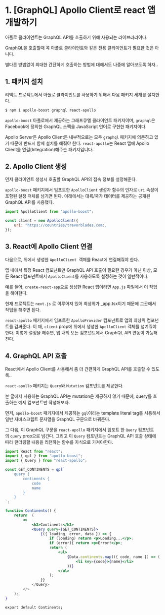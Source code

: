 # 1. [GraphQL] Apollo Client로 react 앱 개발하기

아폴로 클라이언트는 GraphQL API를 호출하기 위해 사용되는 라이브러리이다. 

GraphQL을 호출할때 꼭 아폴로 클라이언트와 같은 전용 클라이언트가 필요한 것은 아니다.

별다른 방법없이 최대한 간단하게 호출하는 방법에 대해서도 나중에 알아보도록 하자..

## 1. 패키지 설치

리액트 프로젝트에서 아폴로 클라이언트를 사용하기 위해서 다음 패키지 세개를 설치한다. 

```jsx
$ npm i apollo-boost graphql react-apollo
```

`apollo-boost`  아폴로에서 제공하는 그래프큐엘 클라이언트 패키지이며, `graphql`은 Facebook에 정의한 GraphQL 스팩을 JavaScript 언어로 구현한 패키지이다. 

Apollo Server든 Apollo Client든 내부적으로는 모두 `graphql` 패키지에 의존하고 있기 때문에 반드시 함께 설치를 해줘야 한다. `react-apollo`는 React 앱에 Apollo Client를 연결(Integration)해주는 패키지입니다.

## 2. Apollo Client 생성

먼저 클라이언트 생성시 호출할 GraphQL API의 접속 정보를 설정해준다.

`apollo-boost` 패키지에서 임포트한 `ApolloClient` 생성자 함수의 인자로 `uri` 속성이 포함된 설정 객체를 넘기면 된다. 아래에서는 대륙/국가 데이터를 제공하는 공개된 GraphQL API를 사용했다.

```jsx
import ApolloClient from "apollo-boost";

const client = new ApolloClient({
	uri: "https://countries/trevorblades.com:,
});
```

## 3. React에 Apollo Client 연결

다음으로, 위에서 생성한 `ApolloClient`  객체를 React에 연결해줘야 한다. 

앱 내에서 특정 React 컴포넌트만 GraphQL API 호출이 필요한 경우가 아닌 이상, 모든 React 컴포넌트에서 `ApolloClient`를 사용하도록 설정하는 것이 일반적이다. 

예를 들어, `create-react-app`으로 생성한 React 앱이라면 `App.js` 파일에서 이 작업을 해야한다.

현재 프로젝트는 `next.js` 로 이루어져 있어 최상위가 _app.tsx이기 때문에 그곳에서 작업을 해주면 된다.

`react-apollo` 패키지에서 임포트한 `ApolloProvider` 컴포넌트로 앱의 최상위 컴포넌트를 감싸준다. 이 때, `client` prop에 위에서 생성한 `ApolloClient` 객체를 넘겨줘야 한다. 이렇게 설정을 해주면, 앱 내의 모든 컴포넌트에서 GraphQL API 연동이 가능해진다.

## 4. GraphQL API 호출

React에서 Apollo Client를 사용해서 좀 더 간편하게 GraphQL API를 호출할 수 있도록..

`react-apollo` 패키지는 `Query`와 `Mutation` 컴포넌트를 제공한다. 

본 글에서 사용하는 GraphQL API는 mutation은 제공하지 않기 때문에, query를 호출하는 예제 컴포넌트만 작성해보자.

먼저, `apollo-boost` 패키지에서 제공하는 `gql`이라는 template literal tag를 사용해서 일반 자바스크립트 문자열을 GraphQL 구문으로 바꿔준다. 

그 다음, 이 GraphQL 구문을 `react-apollo` 패키지에서 임포트 한 `Query` 컴포넌트의 `query` prop으로 넘긴다. 그리고 이 `Query` 컴포넌트는 GraphQL API 호출 상태에 따라 랜더링할 내용을 리턴하는 함수를 자식으로 가져야한다.

```jsx
import React from "react";
import { qpl } from "apollo-boost";
import { Query } from "react-apollo";

const GET_CONTINENTS = qpl`
	query {
		continents {
			code
			name
		}
	}
`;

function Continents() {
	return  (
		<>
			<h2>Continents</h2>
			<Query query={GET_CONTINENTS}>
				{({ loading, error, data }) => {
					if (loading) return <p>Loading...</p>;
					if (error){ return <p>Error!</p>;
					return (
						<ul>
							{Data.continents.map(({ code, name }) => (
								<li key={code}>{name}</li>
							))}
						</ul>
					);
				}}
			</Query>
		</>
	);
}

export default Continents;
```
